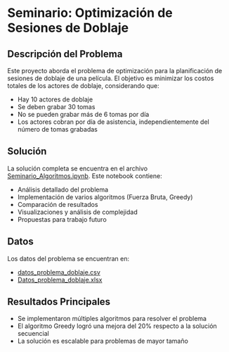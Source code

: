 # Seminario: Optimización de Sesiones de Doblaje

## Descripción del Problema
Este proyecto aborda el problema de optimización para la planificación de sesiones de doblaje de una película. El objetivo es minimizar los costos totales de los actores de doblaje, considerando que:
- Hay 10 actores de doblaje
- Se deben grabar 30 tomas
- No se pueden grabar más de 6 tomas por día
- Los actores cobran por día de asistencia, independientemente del número de tomas grabadas

## Solución
La solución completa se encuentra en el archivo [Seminario_Algoritmos.ipynb](./Seminario_Algoritmos.ipynb). Este notebook contiene:
- Análisis detallado del problema
- Implementación de varios algoritmos (Fuerza Bruta, Greedy)
- Comparación de resultados
- Visualizaciones y análisis de complejidad
- Propuestas para trabajo futuro

## Datos
Los datos del problema se encuentran en:
- [datos_problema_doblaje.csv](./datos_problema_doblaje.csv)
- [Datos_problema_doblaje.xlsx](./Datos_problema_doblaje.xlsx)

## Resultados Principales
- Se implementaron múltiples algoritmos para resolver el problema
- El algoritmo Greedy logró una mejora del 20% respecto a la solución secuencial
- La solución es escalable para problemas de mayor tamaño 